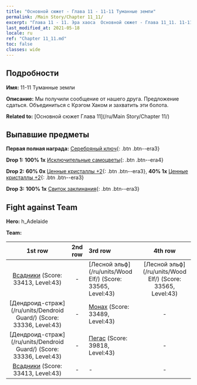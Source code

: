 ```yaml
---
title: "Основной сюжет - Глава 11 - 11-11 Туманные земли"
permalink: /Main Story/Chapter 11_11/
excerpt: "Глава 11 - 11. Эра хаоса  Основной сюжет - Глава 11_11. 11-11 Туманные земли"
last_modified_at: 2021-05-18
locale: ru
ref: "Chapter 11_11.md"
toc: false
classes: wide
---
```


## Подробности

 **Имя:** 11-11 Туманные земли

 **Описание:** Мы получили сообщение от нашего друга. Предложение сдаться. Объединиться с Крэгом Хаком и захватить эти болота.

 **Related to:** [Основной сюжет Глава 11](/ru/Main Story/Chapter 11/)

## Выпавшие предметы

 **Первая полная награда:** [Серебряный ключ](/ItemsRU/con_693/){: .btn .btn--era3}

 **Drop 1:** **100% 1x** [Исключительные самоцветы](/ItemsRU/mat_37/){: .btn .btn--era4}

 **Drop 2:** **60% 0x** [Ценные кристаллы +2](/ItemsRU/mat_31/){: .btn .btn--era3}, **40% 1x** [Ценные кристаллы +2](/ItemsRU/mat_31/){: .btn .btn--era3}

 **Drop 3:** **100% 1x** [Свиток заклинания](/ItemsRU/con_694/){: .btn .btn--era3}


## Fight against Team
 **Hero:** h_Adelaide

 **Team:**


  | 1st row | 2nd row | 3rd row | 4th row |
  |:----:|:----:|:----|:----:|
  | [Всадники](/ru/units/Cavalier/) (Score: 33413, Level:43)  | - | [Лесной эльф](/ru/units/Wood Elf/) (Score: 33565, Level:43)  | [Лесной эльф](/ru/units/Wood Elf/) (Score: 33565, Level:43)  |
  | [Дендроид-страж](/ru/units/Dendroid Guard/) (Score: 33336, Level:43)  | - | [Монах](/ru/units/Monk/) (Score: 33489, Level:43)  | - |
  | [Дендроид-страж](/ru/units/Dendroid Guard/) (Score: 33336, Level:43)  | - | [Пегас](/ru/units/Pegasus/) (Score: 39818, Level:43)  | - |
  | [Всадники](/ru/units/Cavalier/) (Score: 33413, Level:43)  | - | - | - |


